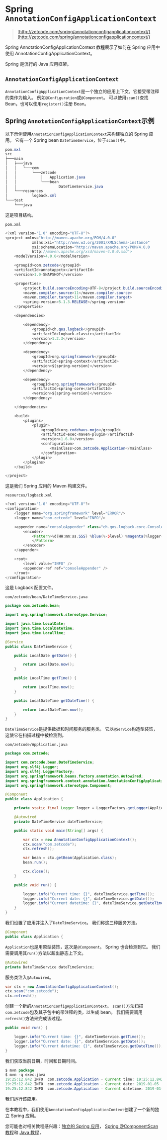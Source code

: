 # Spring `AnnotationConfigApplicationContext`

> [http://zetcode.com/spring/annotationconfigapplicationcontext/](http://zetcode.com/spring/annotationconfigapplicationcontext/)

Spring AnnotationConfigApplicationContext 教程展示了如何在 Spring 应用中使用 AnnotationConfigApplicationContext。

Spring 是流行的 Java 应用框架。

## `AnnotationConfigApplicationContext`

`AnnotationConfigApplicationContext`是一个独立的应用上下文，它接受带注释的类作为输入。 例如`@Configuration`或`@Component`。 可以使用`scan()`查找 Bean，也可以使用`register()`注册 Bean。

## Spring `AnnotationConfigApplicationContext`示例

以下示例使用`AnnotationConfigApplicationContext`来构建独立的 Spring 应用。 它有一个 Spring bean `DateTimeService`，位于`scan()`中。

```java
pom.mxl
src
├───main
│   ├───java
│   │   └───com
│   │       └───zetcode
│   │           │   Application.java
│   │           └───bean
│   │                   DateTimeService.java
│   └───resources
│           logback.xml
└───test
    └───java

```

这是项目结构。

`pom.xml`

```java
<?xml version="1.0" encoding="UTF-8"?>
<project xmlns="http://maven.apache.org/POM/4.0.0"
            xmlns:xsi="http://www.w3.org/2001/XMLSchema-instance"
            xsi:schemaLocation="http://maven.apache.org/POM/4.0.0
            http://maven.apache.org/xsd/maven-4.0.0.xsd">
    <modelVersion>4.0.0</modelVersion>

    <groupId>com.zetcode</groupId>
    <artifactId>annotappctx</artifactId>
    <version>1.0-SNAPSHOT</version>

    <properties>
        <project.build.sourceEncoding>UTF-8</project.build.sourceEncoding>
        <maven.compiler.source>11</maven.compiler.source>
        <maven.compiler.target>11</maven.compiler.target>
        <spring-version>5.1.3.RELEASE</spring-version>
    </properties>

    <dependencies>

        <dependency>
            <groupId>ch.qos.logback</groupId>
            <artifactId>logback-classic</artifactId>
            <version>1.2.3</version>
        </dependency>

        <dependency>
            <groupId>org.springframework</groupId>
            <artifactId>spring-context</artifactId>
            <version>${spring-version}</version>
        </dependency>

        <dependency>
            <groupId>org.springframework</groupId>
            <artifactId>spring-core</artifactId>
            <version>${spring-version}</version>
        </dependency>

    </dependencies>

    <build>
        <plugins>
            <plugin>
                <groupId>org.codehaus.mojo</groupId>
                <artifactId>exec-maven-plugin</artifactId>
                <version>1.6.0</version>
                <configuration>
                    <mainClass>com.zetcode.Application</mainClass>
                </configuration>
            </plugin>
        </plugins>
    </build>

</project>

```

这是我们 Spring 应用的 Maven 构建文件。

`resources/logback.xml`

```java
<?xml version="1.0" encoding="UTF-8"?>
<configuration>
    <logger name="org.springframework" level="ERROR"/>
    <logger name="com.zetcode" level="INFO"/>

    <appender name="consoleAppender" class="ch.qos.logback.core.ConsoleAppender">
        <encoder>
            <Pattern>%d{HH:mm:ss.SSS} %blue(%-5level) %magenta(%logger{36}) - %msg %n
            </Pattern>
        </encoder>
    </appender>

    <root>
        <level value="INFO" />
        <appender-ref ref="consoleAppender" />
    </root>
</configuration>

```

这是 Logback 配置文件。

`com/zetcode/bean/DateTimeService.java`

```java
package com.zetcode.bean;

import org.springframework.stereotype.Service;

import java.time.LocalDate;
import java.time.LocalDateTime;
import java.time.LocalTime;

@Service
public class DateTimeService {

    public LocalDate getDate() {

        return LocalDate.now();
    }

    public LocalTime getTime() {

        return LocalTime.now();
    }

    public LocalDateTime getDateTime() {

        return LocalDateTime.now();
    }
}

```

`DateTimeService`是提供数据和时间服务的服务类。 它以`@Service`构造型装饰，这使它在扫描过程中被检测到。

`com/zetcode/Application.java`

```java
package com.zetcode;

import com.zetcode.bean.DateTimeService;
import org.slf4j.Logger;
import org.slf4j.LoggerFactory;
import org.springframework.beans.factory.annotation.Autowired;
import org.springframework.context.annotation.AnnotationConfigApplicationContext;
import org.springframework.stereotype.Component;

@Component
public class Application {

    private static final Logger logger = LoggerFactory.getLogger(Application.class);

    @Autowired
    private DateTimeService dateTimeService;

    public static void main(String[] args) {

        var ctx = new AnnotationConfigApplicationContext();
        ctx.scan("com.zetcode");
        ctx.refresh();

        var bean = ctx.getBean(Application.class);
        bean.run();

        ctx.close();
    }

    public void run() {

        logger.info("Current time: {}", dateTimeService.getTime());
        logger.info("Current date: {}", dateTimeService.getDate());
        logger.info("Current datetime: {}", dateTimeService.getDateTime());
    }
}

```

我们设置了应用并注入了`DateTimeService`。 我们称这三种服务方法。

```java
@Component
public class Application {

```

`Application`也是用原型装饰，这次是`@Component`。 Spring 也会检测到它。 我们需要调用其`run()`方法以超出静态上下文。

```java
@Autowired
private DateTimeService dateTimeService;    

```

服务类注入`@Autowired`。

```java
var ctx = new AnnotationConfigApplicationContext();
ctx.scan("com.zetcode");
ctx.refresh();

```

创建一个新的`AnnotationConfigApplicationContext`。 `scan()`方法扫描`com.zetcode`包及其子包中的带注释的类，以生成 bean。 我们需要调用`refresh()`方法来完成该过程。

```java
public void run() {

    logger.info("Current time: {}", dateTimeService.getTime());
    logger.info("Current date: {}", dateTimeService.getDate());
    logger.info("Current datetime: {}", dateTimeService.getDateTime());
}

```

我们获取当前日期，时间和日期时间。

```java
$ mvn package
$ mvn -q exec:java
19:25:12.842 INFO  com.zetcode.Application - Current time: 19:25:12.842639200
19:25:12.842 INFO  com.zetcode.Application - Current date: 2019-01-05
19:25:12.842 INFO  com.zetcode.Application - Current datetime: 2019-01-05T19:25:12.842639200

```

我们运行该应用。

在本教程中，我们使用`AnnotationConfigApplicationContext`创建了一个新的独立 Spring 应用。

您可能也对相关教程感兴趣：[独立的 Spring 应用](/articles/standalonespring/)， [Spring @ComponentScan 教程](/spring/componentscan/)和 [Java 教程](/lang/java/)，